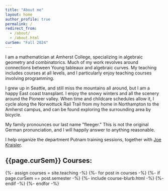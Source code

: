 ```yaml
---
title: "About me"
layout: home
author_profile: true
permalink: /
redirect_from:
  - /about/
  - /about.html
curSem: "Fall 2024"
---
```


I am a mathematician at Amherst College, specializing in algebraic geometry and combinatorics. Much of my work revolves around connections between Young tableaux and algebraic curves. My teaching includes courses at all levels, and I particularly enjoy teaching courses involving programming.

I grew up in Seattle, and still miss the mountains all around, but I am a happy East coast transplant. I enjoy the snowy winters and all the scenery around the Pioneer valley. When time and childcare schedules allow it, I cycle along the Norwottuck Rail Trail from my home in Northampton to the Amherst campus, and can be found exploring the surrounding area by bicycle.

My family pronounces our last name "fleeger." This is not the original German pronunciation, and I will happily answer to anything reasonable. 

I help organize the department Putnam training sessions, together with [Joe Kraisler](https://sites.google.com/view/jkraisler/).
 
## {{page.curSem}} Courses:
{%- assign courses = site.teaching -%}
{%- for post in courses -%}
  {%- if page.curSem == post.semester -%}
  {%- include course-blurb.html -%}
  {%- endif -%}
{%- endfor -%}
